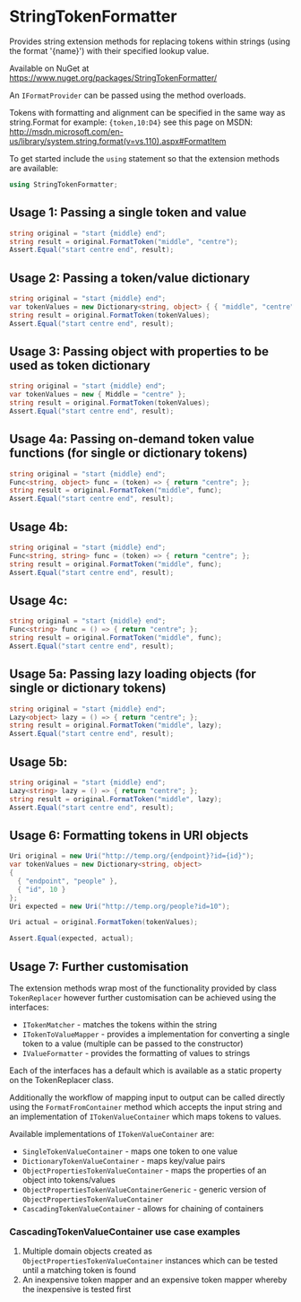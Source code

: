 # StringTokenFormatter
Provides string extension methods for replacing tokens within strings (using the format '{name}') with their specified lookup value.

Available on NuGet at https://www.nuget.org/packages/StringTokenFormatter/

An ```IFormatProvider``` can be passed using the method overloads.

Tokens with formatting and alignment can be specified in the same way as string.Format for example: ```{token,10:D4}``` see this page on MSDN: http://msdn.microsoft.com/en-us/library/system.string.format(v=vs.110).aspx#FormatItem

To get started include the ```using``` statement so that the extension methods are available:
```C#
using StringTokenFormatter;
```

## Usage 1: Passing a single token and value
```C#
string original = "start {middle} end";
string result = original.FormatToken("middle", "centre");
Assert.Equal("start centre end", result);
```
## Usage 2: Passing a token/value dictionary
```C#
string original = "start {middle} end";
var tokenValues = new Dictionary<string, object> { { "middle", "centre" } };
string result = original.FormatToken(tokenValues);
Assert.Equal("start centre end", result);
```
## Usage 3: Passing object with properties to be used as token dictionary
```C#
string original = "start {middle} end";
var tokenValues = new { Middle = "centre" };
string result = original.FormatToken(tokenValues);
Assert.Equal("start centre end", result);
```
## Usage 4a: Passing on-demand token value functions (for single or dictionary tokens)
```C#
string original = "start {middle} end";
Func<string, object> func = (token) => { return "centre"; };
string result = original.FormatToken("middle", func);
Assert.Equal("start centre end", result);
```
## Usage 4b:
```C#
string original = "start {middle} end";
Func<string, string> func = (token) => { return "centre"; };
string result = original.FormatToken("middle", func);
Assert.Equal("start centre end", result);
```
## Usage 4c:
```C#
string original = "start {middle} end";
Func<string> func = () => { return "centre"; };
string result = original.FormatToken("middle", func);
Assert.Equal("start centre end", result);
```
## Usage 5a: Passing lazy loading objects (for single or dictionary tokens)
```C#
string original = "start {middle} end";
Lazy<object> lazy = () => { return "centre"; };
string result = original.FormatToken("middle", lazy);
Assert.Equal("start centre end", result);
```
## Usage 5b:
```C#
string original = "start {middle} end";
Lazy<string> lazy = () => { return "centre"; };
string result = original.FormatToken("middle", lazy);
Assert.Equal("start centre end", result);
```
## Usage 6: Formatting tokens in URI objects 
``` C#
Uri original = new Uri("http://temp.org/{endpoint}?id={id}");
var tokenValues = new Dictionary<string, object> 
{ 
  { "endpoint", "people" },
  { "id", 10 }
};
Uri expected = new Uri("http://temp.org/people?id=10");

Uri actual = original.FormatToken(tokenValues);

Assert.Equal(expected, actual);
```
## Usage 7: Further customisation
The extension methods wrap most of the functionality provided by  class ```TokenReplacer``` however further customisation can be achieved using the interfaces:
* ```ITokenMatcher``` - matches the tokens within the string
* ```ITokenToValueMapper``` - provides a implementation for converting a single token to a value (multiple can be passed to the constructor)
* ```IValueFormatter``` - provides the formatting of values to strings

Each of the interfaces has a default which is available as a static property on the TokenReplacer class.

Additionally the workflow of mapping input to output can be called directly using the ```FormatFromContainer``` method which accepts the input string and an implementation of ```ITokenValueContainer``` which maps tokens to values.

Available implementations of ```ITokenValueContainer``` are:
* ```SingleTokenValueContainer``` - maps one token to one value
* ```DictionaryTokenValueContainer``` - maps key/value pairs
* ```ObjectPropertiesTokenValueContainer``` - maps the properties of an object into tokens/values
* ```ObjectPropertiesTokenValueContainerGeneric``` - generic version of ```ObjectPropertiesTokenValueContainer```
* ```CascadingTokenValueContainer``` - allows for chaining of containers

### CascadingTokenValueContainer use case examples
1. Multiple domain objects created as ```ObjectPropertiesTokenValueContainer``` instances which can be tested until a matching token is found
2. An inexpensive token mapper and an expensive token mapper whereby the inexpensive is tested first
